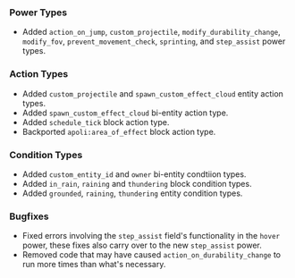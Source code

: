 ### Power Types
- Added `action_on_jump`, `custom_projectile`, `modify_durability_change`, `modify_fov`, `prevent_movement_check`, `sprinting`, and `step_assist` power types.

### Action Types
- Added `custom_projectile` and `spawn_custom_effect_cloud` entity action types.
- Added `spawn_custom_effect_cloud` bi-entity action type.
- Added `schedule_tick` block action type.
- Backported `apoli:area_of_effect` block action type.

### Condition Types
- Added `custom_entity_id` and `owner` bi-entity condtiion types.
- Added `in_rain`, `raining` and `thundering` block condition types.
- Added `grounded`, `raining`, `thundering` entity condition types.

### Bugfixes
- Fixed errors involving the `step_assist` field's functionality in the `hover` power, these fixes also carry over to the new `step_assist` power.
- Removed code that may have caused `action_on_durability_change` to run more times than what's necessary.